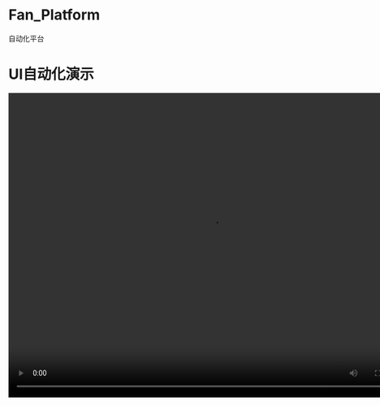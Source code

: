 # Fan_Platform
自动化平台


# UI自动化演示

<video src="https://github.com/Caoyongqi912/Fan_Platform/blob/master/runDemo.mp4" width="800px" height="600px" controls="controls"></video>
